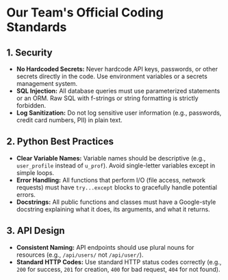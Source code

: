 # Our Team's Official Coding Standards

## 1. Security
- **No Hardcoded Secrets:** Never hardcode API keys, passwords, or other secrets directly in the code. Use environment variables or a secrets management system.
- **SQL Injection:** All database queries must use parameterized statements or an ORM. Raw SQL with f-strings or string formatting is strictly forbidden.
- **Log Sanitization:** Do not log sensitive user information (e.g., passwords, credit card numbers, PII) in plain text.

## 2. Python Best Practices
- **Clear Variable Names:** Variable names should be descriptive (e.g., `user_profile` instead of `u_prof`). Avoid single-letter variables except in simple loops.
- **Error Handling:** All functions that perform I/O (file access, network requests) must have `try...except` blocks to gracefully handle potential errors.
- **Docstrings:** All public functions and classes must have a Google-style docstring explaining what it does, its arguments, and what it returns.

## 3. API Design
- **Consistent Naming:** API endpoints should use plural nouns for resources (e.g., `/api/users/` not `/api/user/`).
- **Standard HTTP Codes:** Use standard HTTP status codes correctly (e.g., `200` for success, `201` for creation, `400` for bad request, `404` for not found).
